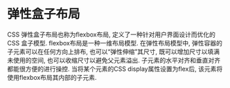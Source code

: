 # 弹性盒子布局

CSS 弹性盒子布局也称为flexbox布局, 定义了一种针对用户界面设计而优化的 CSS 盒子模型. flexbox布局是一种一维布局模型. 在弹性布局模型中, 弹性容器的子元素可以在任何方向上排布, 也可以“弹性伸缩”其尺寸, 既可以增加尺寸以填满未使用的空间, 也可以收缩尺寸以避免父元素溢出. 子元素的水平对齐和垂直对齐都能很方便的进行操控. 当将某个元素的CSS display属性设置为flex后, 该元素将使用flexbox布局其内部的子元素.